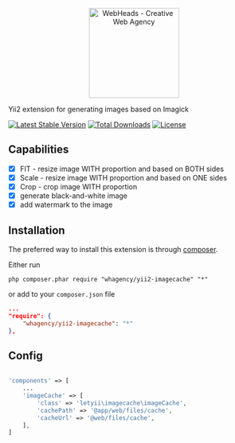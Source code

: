 <p align="center">
    <a href="https://webheads.agency/" target="_blank">
        <img src="https://webheads.agency/files/images/LogoWebHeads.png" width="181" alt="WebHeads - Creative Web Agency">
    </a>
</p>

Yii2 extension for generating images based on Imagick

[![Latest Stable Version](https://poser.pugx.org/whagency/test/v/stable)](https://packagist.org/packages/whagency/test)
[![Total Downloads](https://poser.pugx.org/whagency/test/downloads)](https://packagist.org/packages/whagency/test)
[![License](https://poser.pugx.org/whagency/test/license)](https://packagist.org/packages/whagency/test)


Capabilities
------------

- [x] FIT - resize image WITH proportion and based on BOTH sides
- [x] Scale - resize image WITH proportion and based on ONE sides
- [x] Crop - crop image WITH proportion
- [x] generate black-and-white image
- [x] add watermark to the image

Installation
------------

The preferred way to install this extension is through [composer](http://getcomposer.org/download/).

Either run

```
php composer.phar require "whagency/yii2-imagecache" "*"
```

or add to your `composer.json` file


```json
...
"require": {
    "whagency/yii2-imagecache": "*"
},

```


Config
------

~~~php

'components' => [
    ...
    'imageCache' => [
        'class' => 'letyii\imagecache\imageCache',
        'cachePath' => '@app/web/files/cache',
        'cacheUrl' => '@web/files/cache',
    ],
]

~~~

